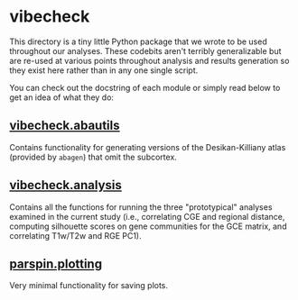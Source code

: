 # vibecheck

This directory is a tiny little Python package that we wrote to be used throughout our analyses.
These codebits aren't terribly generalizable but are re-used at various points throughout analysis and results generation so they exist here rather than in any one single script.

You can check out the docstring of each module or simply read below to get an idea of what they do:

## [vibecheck.abautils](./vibecheck/abautils.py)

Contains functionality for generating versions of the Desikan-Killiany atlas (provided by `abagen`) that omit the subcortex.

## [vibecheck.analysis](./vibecheck/analysis.py)

Contains all the functions for running the three "prototypical" analyses examined in the current study (i.e., correlating CGE and regional distance, computing silhouette scores on gene communities for the GCE matrix, and correlating T1w/T2w and RGE PC1).

## [parspin.plotting](./vibecheck/plotting.py)

Very minimal functionality for saving plots.
